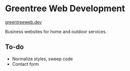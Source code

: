 # Greentree Web Development

[greentreeweb.dev](https://www.greentreeweb.dev)

Business websites for home and outdoor services.

## To-do

- Normalize styles, sweep code
- Contact form
